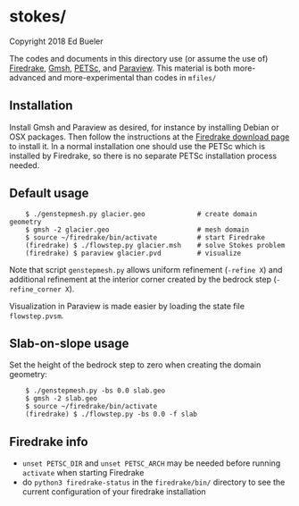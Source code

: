 stokes/
=======

Copyright 2018  Ed Bueler

The codes and documents in this directory use (or assume the use of) [Firedrake](https://www.firedrakeproject.org/), [Gmsh](http://gmsh.info/), [PETSc](http://www.mcs.anl.gov/petsc/), and [Paraview](https://www.paraview.org/).  This material is both more-advanced and more-experimental than codes in `mfiles/`

Installation
------------

Install Gmsh and Paraview as desired, for instance by installing Debian or OSX packages.  Then follow the instructions at the [Firedrake download page](https://www.firedrakeproject.org/download.html) to install it.  In a normal installation one should use the PETSc which is installed by Firedrake, so there is no separate PETSc installation process needed.

Default usage
-------------

        $ ./genstepmesh.py glacier.geo             # create domain geometry
        $ gmsh -2 glacier.geo                      # mesh domain
        $ source ~/firedrake/bin/activate          # start Firedrake
        (firedrake) $ ./flowstep.py glacier.msh    # solve Stokes problem
        (firedrake) $ paraview glacier.pvd         # visualize

Note that script `genstepmesh.py` allows uniform refinement (`-refine X`) and additional refinement at the interior corner created by the bedrock step (`-refine_corner X`).

Visualization in Paraview is made easier by loading the state file `flowstep.pvsm`.

Slab-on-slope usage
-------------------

Set the height of the bedrock step to zero when creating the domain geometry:

        $ ./genstepmesh.py -bs 0.0 slab.geo
        $ gmsh -2 slab.geo
        $ source ~/firedrake/bin/activate
        (firedrake) $ ./flowstep.py -bs 0.0 -f slab

Firedrake info
--------------

  * `unset PETSC_DIR` and `unset PETSC_ARCH` may be needed before running `activate` when starting Firedrake
  * do `python3 firedrake-status` in the `firedrake/bin/` directory to see the current configuration of your firedrake installation

